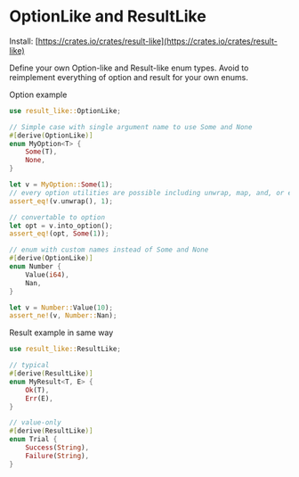 # OptionLike and ResultLike

Install: [https://crates.io/crates/result-like](https://crates.io/crates/result-like)

Define your own Option-like and Result-like enum types.
Avoid to reimplement everything of option and result for your own enums.

Option example
```rust
use result_like::OptionLike;

// Simple case with single argument name to use Some and None
#[derive(OptionLike)]
enum MyOption<T> {
    Some(T),
    None,
}

let v = MyOption::Some(1);
// every option utilities are possible including unwrap, map, and, or etc.
assert_eq!(v.unwrap(), 1);

// convertable to option
let opt = v.into_option();
assert_eq!(opt, Some(1));

// enum with custom names instead of Some and None
#[derive(OptionLike)]
enum Number {
    Value(i64),
    Nan,
}

let v = Number::Value(10);
assert_ne!(v, Number::Nan);
```

Result example in same way
```rust
use result_like::ResultLike;

// typical
#[derive(ResultLike)]
enum MyResult<T, E> {
    Ok(T),
    Err(E),
}

// value-only
#[derive(ResultLike)]
enum Trial {
    Success(String),
    Failure(String),
}
```
